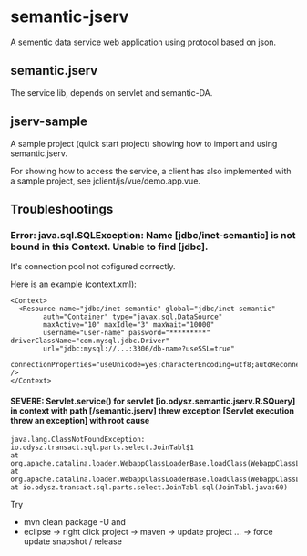 # semantic-jserv
A sementic data service web application using protocol based on json.

## semantic.jserv
The service lib, depends on servlet and semantic-DA.

## jserv-sample
A sample project (quick start project) showing how to import and using semantic.jserv.

For showing how to access the service, a client has also implemented with a sample project, see jclient/js/vue/demo.app.vue.


## Troubleshootings
### Error: java.sql.SQLException: Name \[jdbc/inet-semantic\] is not bound in this Context. Unable to find \[jdbc\].
It's connection pool not cofigured correctly.

Here is an example (context.xml):

    <Context>
      <Resource name="jdbc/inet-semantic" global="jdbc/inet-semantic" 
  			auth="Container" type="javax.sql.DataSource"
  			maxActive="10" maxIdle="3" maxWait="10000"
  			username="user-name" password="*********" driverClassName="com.mysql.jdbc.Driver"
  			url="jdbc:mysql://...:3306/db-name?useSSL=true"
  			connectionProperties="useUnicode=yes;characterEncoding=utf8;autoReconnect=true;autoReconnectForPools=true" />
    </Context>

#### SEVERE: Servlet.service() for servlet [io.odysz.semantic.jserv.R.SQuery] in context with path [/semantic.jserv] threw exception [Servlet execution threw an exception] with root cause
    java.lang.ClassNotFoundException: io.odysz.transact.sql.parts.select.JoinTabl$1
	at org.apache.catalina.loader.WebappClassLoaderBase.loadClass(WebappClassLoaderBase.java:1343)
	at org.apache.catalina.loader.WebappClassLoaderBase.loadClass(WebappClassLoaderBase.java:1173)
	at io.odysz.transact.sql.parts.select.JoinTabl.sql(JoinTabl.java:60)
Try 
- mvn clean package -U
and
- eclipse -> right click project -> maven -> update project ... -> force update snapshot / release

    
    
